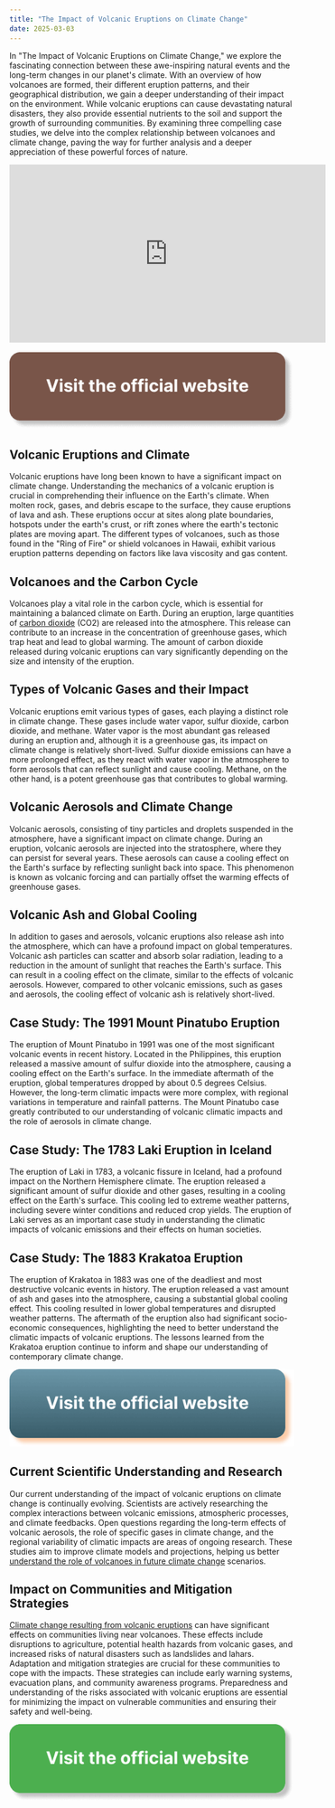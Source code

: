 ```yaml
---
title: "The Impact of Volcanic Eruptions on Climate Change"
date: 2025-03-03
---
```


In "The Impact of Volcanic Eruptions on Climate Change," we explore the fascinating connection between these awe-inspiring natural events and the long-term changes in our planet's climate. With an overview of how volcanoes are formed, their different eruption patterns, and their geographical distribution, we gain a deeper understanding of their impact on the environment. While volcanic eruptions can cause devastating natural disasters, they also provide essential nutrients to the soil and support the growth of surrounding communities. By examining three compelling case studies, we delve into the complex relationship between volcanoes and climate change, paving the way for further analysis and a deeper appreciation of these powerful forces of nature.

<iframe width="560" height="315" src="https://www.youtube.com/embed/waOSuNQRLwM" frameborder="0" allow="accelerometer; autoplay; encrypted-media; gyroscope; picture-in-picture" allowfullscreen></iframe>

  

[![See the The Impact of Volcanic Eruptions on Climate Change in detail.](images/visit-official-website-brown-44-96.png "See the The Impact of Volcanic Eruptions on Climate Change in detail.")](https://www.hawaiitours.com/?ref=poolboy17 "See the The Impact of Volcanic Eruptions on Climate Change in detail.")

## Volcanic Eruptions and Climate

Volcanic eruptions have long been known to have a significant impact on climate change. Understanding the mechanics of a volcanic eruption is crucial in comprehending their influence on the Earth's climate. When molten rock, gases, and debris escape to the surface, they cause eruptions of lava and ash. These eruptions occur at sites along plate boundaries, hotspots under the earth's crust, or rift zones where the earth's tectonic plates are moving apart. The different types of volcanoes, such as those found in the "Ring of Fire" or shield volcanoes in Hawaii, exhibit various eruption patterns depending on factors like lava viscosity and gas content.

## Volcanoes and the Carbon Cycle

Volcanoes play a vital role in the carbon cycle, which is essential for maintaining a balanced climate on Earth. During an eruption, large quantities of [carbon dioxide](https://magmamatters.com/the-art-and-science-of-volcano-monitoring/ "The Art and Science of Volcano Monitoring") (CO2) are released into the atmosphere. This release can contribute to an increase in the concentration of greenhouse gases, which trap heat and lead to global warming. The amount of carbon dioxide released during volcanic eruptions can vary significantly depending on the size and intensity of the eruption.

## Types of Volcanic Gases and their Impact

Volcanic eruptions emit various types of gases, each playing a distinct role in climate change. These gases include water vapor, sulfur dioxide, carbon dioxide, and methane. Water vapor is the most abundant gas released during an eruption and, although it is a greenhouse gas, its impact on climate change is relatively short-lived. Sulfur dioxide emissions can have a more prolonged effect, as they react with water vapor in the atmosphere to form aerosols that can reflect sunlight and cause cooling. Methane, on the other hand, is a potent greenhouse gas that contributes to global warming.

## Volcanic Aerosols and Climate Change

Volcanic aerosols, consisting of tiny particles and droplets suspended in the atmosphere, have a significant impact on climate change. During an eruption, volcanic aerosols are injected into the stratosphere, where they can persist for several years. These aerosols can cause a cooling effect on the Earth's surface by reflecting sunlight back into space. This phenomenon is known as volcanic forcing and can partially offset the warming effects of greenhouse gases.

## Volcanic Ash and Global Cooling

In addition to gases and aerosols, volcanic eruptions also release ash into the atmosphere, which can have a profound impact on global temperatures. Volcanic ash particles can scatter and absorb solar radiation, leading to a reduction in the amount of sunlight that reaches the Earth's surface. This can result in a cooling effect on the climate, similar to the effects of volcanic aerosols. However, compared to other volcanic emissions, such as gases and aerosols, the cooling effect of volcanic ash is relatively short-lived.

## Case Study: The 1991 Mount Pinatubo Eruption

The eruption of Mount Pinatubo in 1991 was one of the most significant volcanic events in recent history. Located in the Philippines, this eruption released a massive amount of sulfur dioxide into the atmosphere, causing a cooling effect on the Earth's surface. In the immediate aftermath of the eruption, global temperatures dropped by about 0.5 degrees Celsius. However, the long-term climatic impacts were more complex, with regional variations in temperature and rainfall patterns. The Mount Pinatubo case greatly contributed to our understanding of volcanic climatic impacts and the role of aerosols in climate change.

## Case Study: The 1783 Laki Eruption in Iceland

The eruption of Laki in 1783, a volcanic fissure in Iceland, had a profound impact on the Northern Hemisphere climate. The eruption released a significant amount of sulfur dioxide and other gases, resulting in a cooling effect on the Earth's surface. This cooling led to extreme weather patterns, including severe winter conditions and reduced crop yields. The eruption of Laki serves as an important case study in understanding the climatic impacts of volcanic emissions and their effects on human societies.

## Case Study: The 1883 Krakatoa Eruption

The eruption of Krakatoa in 1883 was one of the deadliest and most destructive volcanic events in history. The eruption released a vast amount of ash and gases into the atmosphere, causing a substantial global cooling effect. This cooling resulted in lower global temperatures and disrupted weather patterns. The aftermath of the eruption also had significant socio-economic consequences, highlighting the need to better understand the climatic impacts of volcanic eruptions. The lessons learned from the Krakatoa eruption continue to inform and shape our understanding of contemporary climate change.

[![See the The Impact of Volcanic Eruptions on Climate Change in detail.](images/visit-official-website-blue-grey-3.png "See the The Impact of Volcanic Eruptions on Climate Change in detail.")](https://www.hawaiitours.com/?ref=poolboy17 "See the The Impact of Volcanic Eruptions on Climate Change in detail.")

## Current Scientific Understanding and Research

Our current understanding of the impact of volcanic eruptions on climate change is continually evolving. Scientists are actively researching the complex interactions between volcanic emissions, atmospheric processes, and climate feedbacks. Open questions regarding the long-term effects of volcanic aerosols, the role of specific gases in climate change, and the regional variability of climatic impacts are areas of ongoing research. These studies aim to improve climate models and projections, helping us better [understand the role of volcanoes in future climate change](https://magmamatters.com/understanding-volcanic-formation-a-comprehensive-guide/ "Understanding Volcanic Formation: A Comprehensive Guide") scenarios.

## Impact on Communities and Mitigation Strategies

[Climate change resulting from volcanic eruptions](https://magmamatters.com/geothermal-energy-and-its-volcanic-origins/ "Geothermal Energy and Its Volcanic Origins") can have significant effects on communities living near volcanoes. These effects include disruptions to agriculture, potential health hazards from volcanic gases, and increased risks of natural disasters such as landslides and lahars. Adaptation and mitigation strategies are crucial for these communities to cope with the impacts. These strategies can include early warning systems, evacuation plans, and community awareness programs. Preparedness and understanding of the risks associated with volcanic eruptions are essential for minimizing the impact on vulnerable communities and ensuring their safety and well-being.

[![Learn more about the The Impact of Volcanic Eruptions on Climate Change here.](images/visit-official-website-green-19-93.png "Learn more about the The Impact of Volcanic Eruptions on Climate Change here.")](https://www.hawaiitours.com/?ref=poolboy17 "Learn more about the The Impact of Volcanic Eruptions on Climate Change here.")
